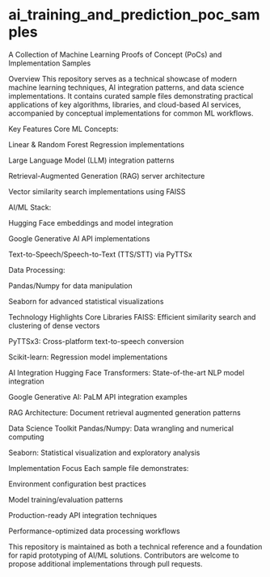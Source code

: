 # ai_training_and_prediction_poc_samples
A Collection of Machine Learning Proofs of Concept (PoCs) and Implementation Samples

Overview
This repository serves as a technical showcase of modern machine learning techniques, AI integration patterns, and data science implementations. It contains curated sample files demonstrating practical applications of key algorithms, libraries, and cloud-based AI services, accompanied by conceptual implementations for common ML workflows.

Key Features
Core ML Concepts:

Linear & Random Forest Regression implementations

Large Language Model (LLM) integration patterns

Retrieval-Augmented Generation (RAG) server architecture

Vector similarity search implementations using FAISS

AI/ML Stack:

Hugging Face embeddings and model integration

Google Generative AI API implementations

Text-to-Speech/Speech-to-Text (TTS/STT) via PyTTSx

Data Processing:

Pandas/Numpy for data manipulation

Seaborn for advanced statistical visualizations

Technology Highlights
Core Libraries
FAISS: Efficient similarity search and clustering of dense vectors

PyTTSx3: Cross-platform text-to-speech conversion

Scikit-learn: Regression model implementations

AI Integration
Hugging Face Transformers: State-of-the-art NLP model integration

Google Generative AI: PaLM API integration examples

RAG Architecture: Document retrieval augmented generation patterns

Data Science Toolkit
Pandas/Numpy: Data wrangling and numerical computing

Seaborn: Statistical visualization and exploratory analysis

Implementation Focus
Each sample file demonstrates:

Environment configuration best practices

Model training/evaluation patterns

Production-ready API integration techniques

Performance-optimized data processing workflows

This repository is maintained as both a technical reference and a foundation for rapid prototyping of AI/ML solutions. Contributors are welcome to propose additional implementations through pull requests.
